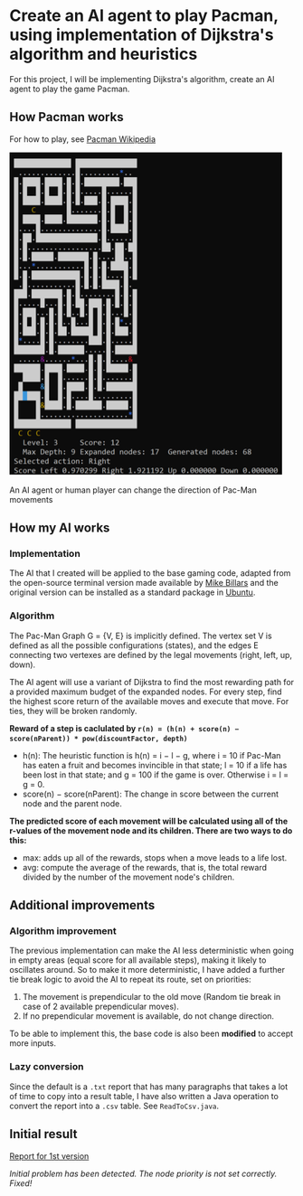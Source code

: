 # Create an AI agent to play Pacman, using implementation of Dijkstra's algorithm and heuristics

For this project, I will be implementing Dijkstra's algorithm, create an AI agent to play the game Pacman.

## How Pacman works
For how to play, see [Pacman Wikipedia](https://en.wikipedia.org/wiki/Pac-Man)

![A demonstration of the Pacman game](pacman.PNG)

An AI agent or human player can change the direction of Pac-Man movements

## How my AI works

### Implementation
The AI that I created will be applied to the base gaming code, adapted from the open-source terminal version made available by
[Mike Billars](https://sites.google.com/site/doctormike/pacman.html) and the original version can be installed as a standard package in [Ubuntu](https://packages.ubuntu.com/xenial/games/pacman4console).

### Algorithm
The Pac-Man Graph G = {V, E} is implicitly defined. The vertex set V is defined as all the possible configurations (states),
and the edges E connecting two vertexes are defined by the legal movements (right, left, up, down).

The AI agent will use a variant of Dijkstra to find the most rewarding path for a provided maximum budget of the expanded nodes.
For every step, find the highest score return of the available moves and execute that move. For ties, they will be broken randomly.

**Reward of a step is caclulated by `r(n) = (h(n) + score(n) − score(nParent)) * pow(discountFactor, depth)`**
* h(n): The heuristic function is h(n) = i − l − g, where i = 10 if Pac-Man has eaten a fruit and becomes invincible in that state; l = 10 if a life has been lost in that state; and g = 100 if the game is over. Otherwise i = l = g = 0.
* score(n) − score(nParent): The change in score between the current node and the parent node.

**The predicted score of each movement will be calculated using all of the r-values of the movement node and its children. There are two ways to do this:**
* max: adds up all of the rewards, stops when a move leads to a life lost.
* avg: compute the average of the rewards, that is, the total reward divided by the number of the movement node's children.

## Additional improvements

### Algorithm improvement
The previous implementation can make the AI less deterministic when going in empty areas (equal score for all available steps), making it likely to oscillates around. So to make it more deterministic, I have added a further tie break logic to avoid the AI to repeat its route, set on priorities:
1. The movement is prependicular to the old move (Random tie break in case of 2 available prependicular moves).
2. If no prependicular movement is available, do not change direction.

To be able to implement this, the base code is also been **modified** to accept more inputs.

### Lazy conversion
Since the default is a `.txt` report that has many paragraphs that takes a lot of time to copy into a result table, I have also written a Java operation to convert the report into a `.csv` table. See `ReadToCsv.java`.

## Initial result
[Report for 1st version](https://github.com/tuankhoin/pacman-AI-agent/blob/master/Assignment2_Experiment.pdf)

*Initial problem has been detected. The node priority is not set correctly. Fixed!*
